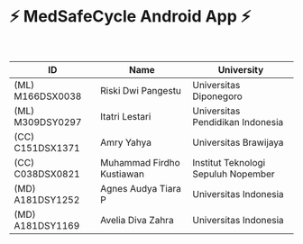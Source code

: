 # :zap: **MedSafeCycle Android App** :zap:
<br>

| ID                 | Name                      | University                               |
|--------------------|---------------------------|------------------------------------------|
| (ML) M166DSX0038   | Riski Dwi Pangestu        | Universitas Diponegoro                   |
| (ML) M309DSY0297   | Itatri Lestari            | Universitas Pendidikan Indonesia         |
| (CC) C151DSX1371   | Amry Yahya                | Universitas Brawijaya                    |
| (CC) C038DSX0821   | Muhammad Firdho Kustiawan | Institut Teknologi Sepuluh Nopember      |
| (MD) A181DSY1252   | Agnes Audya Tiara P       | Universitas Indonesia                    |
| (MD) A181DSY1169   | Avelia Diva Zahra         | Universitas Indonesia                    |


